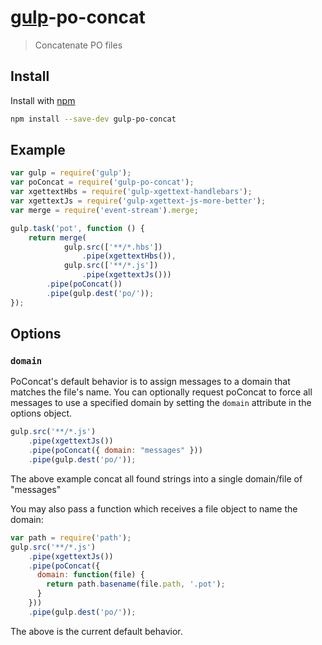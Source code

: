 # [gulp](http://gulpjs.com)-po-concat

> Concatenate PO files

## Install

Install with [npm](https://npmjs.org/package/gulp-po-concat)

```sh
npm install --save-dev gulp-po-concat
```

## Example

```js
var gulp = require('gulp');
var poConcat = require('gulp-po-concat');
var xgettextHbs = require('gulp-xgettext-handlebars');
var xgettextJs = require('gulp-xgettext-js-more-better');
var merge = require('event-stream').merge;

gulp.task('pot', function () {
    return merge(
            gulp.src(['**/*.hbs'])
                .pipe(xgettextHbs()),
            gulp.src(['**/*.js'])
                .pipe(xgettextJs()))
        .pipe(poConcat())
        .pipe(gulp.dest('po/'));
});
```

## Options

### `domain`

PoConcat's default behavior is to assign messages to a domain that matches the
file's name. You can optionally request poConcat to force all messages to use a
specified domain by setting the `domain` attribute in the options object.

```js
gulp.src('**/*.js')
    .pipe(xgettextJs())
    .pipe(poConcat({ domain: "messages" }))
    .pipe(gulp.dest('po/'));
```

The above example concat all found strings into a single domain/file of "messages"

You may also pass a function which receives a file object to name the domain:

```js
var path = require('path');
gulp.src('**/*.js')
    .pipe(xgettextJs())
    .pipe(poConcat({
      domain: function(file) {
        return path.basename(file.path, '.pot');
      }
    }))
    .pipe(gulp.dest('po/'));
```

The above is the current default behavior.
